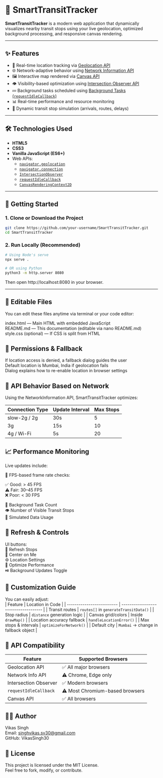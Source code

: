 # 🚌 SmartTransitTracker

**SmartTransitTracker** is a modern web application that dynamically visualizes nearby transit stops using your live geolocation, optimized background processing, and responsive canvas rendering.

---

## ✨ Features

- 📍 Real-time location tracking via [Geolocation API](https://developer.mozilla.org/en-US/docs/Web/API/Geolocation_API)<br>
- 🌐 Network-adaptive behavior using [Network Information API](https://developer.mozilla.org/en-US/docs/Web/API/NetworkInformation)<br>
- 🖼️ Interactive map rendered via [Canvas API](https://developer.mozilla.org/en-US/docs/Web/API/Canvas_API)<br>
- 👁️ Visibility-based optimization using [Intersection Observer API](https://developer.mozilla.org/en-US/docs/Web/API/Intersection_Observer_API)<br>
- 💤 Background tasks scheduled using [Background Tasks (`requestIdleCallback`)](https://developer.mozilla.org/en-US/docs/Web/API/Window/requestIdleCallback)<br>
- 📊 Real-time performance and resource monitoring<br>
- 🚦 Dynamic transit stop simulation (arrivals, routes, delays)<br>

---

## 🛠️ Technologies Used

- **HTML5**<br>
- **CSS3**<br>
- **Vanilla JavaScript (ES6+)**<br>
- Web APIs:<br>
  - [`navigator.geolocation`](https://developer.mozilla.org/en-US/docs/Web/API/Geolocation/getCurrentPosition)<br>
  - [`navigator.connection`](https://developer.mozilla.org/en-US/docs/Web/API/NetworkInformation)<br>
  - [`IntersectionObserver`](https://developer.mozilla.org/en-US/docs/Web/API/Intersection_Observer_API)<br>
  - [`requestIdleCallback`](https://developer.mozilla.org/en-US/docs/Web/API/Window/requestIdleCallback)<br>
  - [`CanvasRenderingContext2D`](https://developer.mozilla.org/en-US/docs/Web/API/CanvasRenderingContext2D)<br>

---

## 🚀 Getting Started

### 1. Clone or Download the Project

```bash
git clone https://github.com/your-username/SmartTransitTracker.git
cd SmartTransitTracker
```

### 2. Run Locally (Recommended)
```bash
# Using Node's serve
npx serve .

# OR using Python
python3 -m http.server 8080
```
Then open http://localhost:8080 in your browser.

---

## 📂 Editable Files
You can edit these files anytime via terminal or your code editor:<br>

  index.html — Main HTML with embedded JavaScript<br>
  README.md — This documentation (editable via nano README.md)<br>
  style.css (optional) — If CSS is split from HTML<br>

## 📍 Permissions & Fallback

  If location access is denied, a fallback dialog guides the user<br>
  Default location is Mumbai, India if geolocation fails<br>
  Dialog explains how to re-enable location in browser settings<br>

## 📶 API Behavior Based on Network

Using the NetworkInformation API, SmartTransitTracker optimizes:<br>

| Connection Type | Update Interval | Max Stops |
| --------------- | --------------- | --------- |
| slow-2g / 2g    | 30s             | 5         |
| 3g              | 15s             | 10        |
| 4g / Wi-Fi      | 5s              | 20        |


## 📈 Performance Monitoring

Live updates include:<br>

🎯 FPS-based frame rate checks:<br>

  ✅ Good: > 45 FPS<br>
  ⚠️ Fair: 30–45 FPS<br>
  ❌ Poor: < 30 FPS<br>

🔄 Background Task Count<br>
👁️ Number of Visible Transit Stops<br>
💾 Simulated Data Usage<br>

## 🔄 Refresh & Controls

UI buttons:<br>
  🔄 Refresh Stops<br>
  📍 Center on Me<br>
  ⚙️ Location Settings<br>
  📶 Optimize Performance<br>
  ⏯️ Background Updates Toggle<br>

## 🧠 Customization Guide

You can easily adjust:<br>
| Feature                    | Location in Code                      |
| -------------------------- | ------------------------------------- |
| Transit routes             | `routes[]` in `generateTransitData()` |
| Stop radius                | `distance` generation logic           |
| Canvas grid/colors         | Inside `drawMap()`                    |
| Location accuracy fallback | `handleLocationError()`               |
| Max stops & intervals      | `optimizeForNetwork()`                |
| Default city               | `Mumbai` → change in fallback object  |

## 🧪 API Compatibility

| Feature               | Supported Browsers              |
| --------------------- | ------------------------------- |
| Geolocation API       | ✅ All major browsers           |
| Network Info API      | ⚠️ Chrome, Edge only            |
| Intersection Observer | ✅ Modern browsers              |
| `requestIdleCallback` | ⚠️ Most Chromium-based browsers |
| Canvas API            | ✅ All browsers                 |

## 🧑‍💻 Author

Vikas Singh<br>
Email: singhvikas.sv30@gmail.com<br>
GitHub: VikasSingh30<br>

## 📜 License

This project is licensed under the MIT License.<br>
Feel free to fork, modify, or contribute.<br>